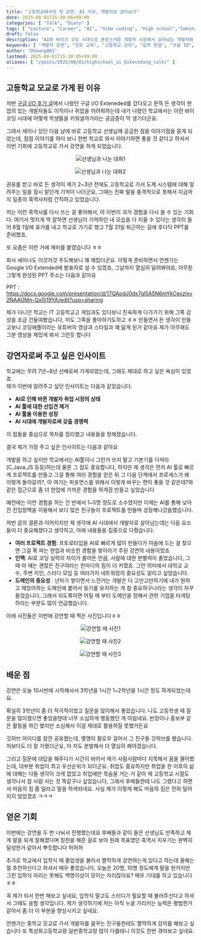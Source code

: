 ```yaml
---
title: "고등학교에서의 첫 강연: AI 시대, 개발자로 살아남기"
date: 2025-08-01T15:30:05+09:00
categories: [ "Talk", "Diary" ]
tags: [ "Lecture", "Career", "AI", "Vibe coding", "High school","Seminar" ]
draft: false
description: "AI와 바이크 코딩 시대으로 혼란스러운 개발자 시장에서 살아남는 개발자와 회사에서 원하는 인재에 대한 내 생각이 도움이 되길 바라며 고등학교로 가서 작은 강연을 열었습니다, 만족스럽게 갔다온 후 바로 적은 후기 글입니다."
keywords: [ "개발자 강연", "진로 교육", "고등학교 강의", "입학 연설", "구글 IO", "경쟁력", "바이크 코딩", "AI" ]
author: "DSeung001"
lastmod: 2025-08-01T15:30:05+09:00
aliases: [ "/posts/2025/08/01/highschool_ai_bikecoding_talk/" ]
---
```


## 고등학교 모교로 가게 된 이유
저번 [구글 I/O 후기 글](https://dseung001.github.io/posts/2025/07/27/google_io_incheon/)에서 나왔던 구글 I/O Exteneded를 갔다오고 문뜩 든 생각이 현업의 있는 개발자들도 이직이나 취업을 어려워하는데 내가 나왔던 학교에서는 이런 바이코딩 시대에 어떻게 학생들을 키워낼까가라는 궁금증이 막 생기더군요.

그래서 세미나 있던 다음 날에 바로 고등학교 선생님께 궁금한 점을 이야기점을 묻게 되었는데, 점점 이야기를 하다 보니 한번 학교로 와서 이야기하면 좋을 것 같다고 하셔서 이번 기회에 고등학교로 가서 강연을 하게 되었습니다.

<p align="center">
  <img src="https://lh3.googleusercontent.com/pw/AP1GczMZj_dzjCFZKTlXPG7cu7FGZCEpj7F1hwJ1M4j7GgxRB0up1_MB4qnzSN0or_vx6c-5ttBABO7x9L_Pdi10Ffmof4WdL0I2m0UF6pmuGjnHZDxlM7s_RBNmRClrEXoVNZvz8sM07SjLUsBXLELhi94K=w359-h628-s-no-gm?authuser=0" alt="선생님과 나눈 대화1" />
</p><p align="center">
  <img src="https://lh3.googleusercontent.com/pw/AP1GczNpe0dAXbFTTiHvxPOMppkkpL3Ro4gK7YPIh5NdJnZeXf92qUvRxHGO4mds-ZPsIMBdrP2SPNi3N641ej6UtPB4npJZo_VKn-n2fKI2VjCY-HUa1Nl-a-BJNzM_GBo2NWL8Ab7DqdJjLDFGFN85T-wW=w360-h548-s-no-gm?authuser=0" alt="선생님과 나눈 대화2" />
</p>

권유를 받고 바로 든 생각이 제가 2~3년 전에도 고등학교로 가서 도제 시스템에 대해 알려주는 일을 잠시 맡던게 기억이 나더군요, 그때는 진짜 말을 충격적으로 못해서 지금까지 일종의 흑역사처럼 간직하고 있었습니다.

저는 이런 흑역사를 다시 쓰는 걸 좋아해서, 아 이번이 과거 경험을 다시 쓸 수 있는 기회다. 여기서 멋지게 딱 잘하면 선생님이 기억하던 내 모습을 다 지울 수 있다는 생각이 들어 8월 1일에 휴가를 내고 학교로 가기로 했고 7월 31일 퇴근하는 길에 후다닥 PPT를 준비했죠.

또 요즘은 이런 거에 재미를 붙였습니다 ㅎㅎ

회사 세미나도 이것저것 주도해보니 꽤 재밌더군요. 
이렇게 준비하면서 언젠가는 Google I/O Extended에 발표자로 설 수 있겠죠, 그날까지 열심히 달려봐야죠, 아무튼 그렇게 완성된 PPT 주소는 다음과 같아요 

PPT : https://docs.google.com/presentation/d/17QApdJ0dx7gl5A5N6mYkCexzlxv2NAAGMn-Qx0i19YA/edit?usp=sharing 

제가 다니던 학교는 IT 고등학교고 게임과도 있다보니 친숙하게 다가가기 위해 그쪽 감성을 조금 건들여봤습니다, 저도 그쪽을 좋아하기도하고 ㅎㅎ
만들면서 든 생각이 만들고보니 코딩애플이라는 유튜버의 영상과 스타일과 꽤 닮게 된거 같아요
제가 아무래도 그분 영상을 재밌게 봐서 그런듯 합니다 

## 강연자로써 주고 싶은 인사이트
학교에는 무려 7년~8년 선배로써 가게되었는데, 그래도 제대로 하고 싶은 욕심이 있었죠.<br/>
제가 이번에 알려주고 싶던 인사이트는 다음과 같았습니다.

- <b>AI로 인해 바뀐 개발자 취업 시장의 상태</b>
- <b>AI 툴에 대한 선입견 제거</b>
- <b>AI 툴을 이용한 성장</b>
- <b>AI 시대에 개발자로써 갖출 경쟁력</b>

이 점들을 중심으로 목차를 정리했고 내용들을 정해졌습니다.

결국 제가 가장 주고 싶은 인사이트는 다음과 같아요

개발을 하고 싶지만 학교에서는 AI툴이나 그런거 쓰지 말고 기본기를 다져라(C,Java,JS 등등)하는데 물론 그 점도 중요합니다, 하지만 제 생각은 먼저 AI 툴로 빠르게 프로젝트를 만들고 그걸 통해 여러 경험을 얻은 뒤 그 다음 단계에서 프로세스가 왜 이렇게 돌아갈까?, 아 여기는 퍼포먼스를 위해서 이렇게 바꾸는 편이 좋을 것 같은데?와 같은 접근으로 좀 더 현업에 가까운 경험을 하게끔 만들고 싶었습니다

예전에는 이런 경험을 하는 건 반에서 1~5명 정도로 소수였지만 이제는 AI를 통해 낮아진 진입장벽을 이용해서 보다 많은 친구들이 프로젝트를 만들며 성장해나갔음했습니다.

저번 글의 결론과 이어지지만 제 생각에 AI 시대에서 개발자로 살아남는데는 다음 요소들이 더 중요해졌다고 생각하고, 아래 내용들을 집중으로 다뤘습니다.

- <b>여러 프로젝트 경험</b>: 프토로타입을 AI로 빠르게 많이 만들다가 마음에 드는 걸 찾으면 그걸 쭉 파는 현업과 비슷한 경험을 쌓아라가 주된 강연의 내용이었죠
- <b>인맥</b>: AI로 코딩 실력의 차이가 줄어든 만큼, 사람에 대한 분별력이 줄었습니다, 그때 아 얘는 괜찮은 친구야라는 한마디의 힘이 더 커졌죠. 그런 의미에서 대학교 교수, 주변 지인, 스터디 모임 등 여러가지 네트워킹의 중요성도 알리고 싶었습니다.
- <b>도메인의 중요성</b> : 년차가 쌓이면서 느낀거는 개발은 다 고만고만하기에 내가 원하고 재밌어하는 도메인에 붙어서 동기를 유지하는 게 참 중요하구나라는 생각이 자꾸 들었습니다, 그래서 되도록이면 어릴 때 부터 도메인을 정해서 관련 기업을 타게팅하라는 부분도 많이 언급했습니다.

아래 사진들은 이번에 강연할 때 찍은 사진입니다ㅎㅎ

<p align="center">
  <img src="https://lh3.googleusercontent.com/pw/AP1GczPnNGZSX0xRzkKgb6wEtyxkyHG5cFTY8_VH5aKi45LaPRayKsdlB7YKLQ6Wd15Z305p8gKvuhiJYFg2BCqu4dTqPoV0ZqZizNCHPNOQFIPVY5wf6ccKkJMzSWzY1NCLNu1S1doWVtKtVH1yla8y-aB4=w1066-h798-s-no-gm?authuser=0" alt="강연할 때 사진1" />
</p>
<p align="center">
  <img src="https://lh3.googleusercontent.com/pw/AP1GczOWV-ri1dFaKIIdoANPM_Ko6ybMYP-mlPQP4GB43kK9T48Ti21QTy2oeyIcuplqJT6jCrXJLsFmfQ_BKbBR99g2PRlP8MMcEsM_AyxLJv_ULs61a5TM3kpCUTBjLsoiDn-Az0-oLP-NavtuF_auJMPj=w1080-h559-s-no-gm?authuser=0" alt="강연할 때 사진2" />
</p>
<p align="center">
  <img src="https://lh3.googleusercontent.com/pw/AP1GczM8kqzRKq2TafYdRvEqU2Q0OlDwAPscl9PkqYmhY17xIGRlLVYCyjzIK50QmFuu-Ks2V8Udsmc0dBp28xpn8VQSKu_Xajxfn9QA39ywrIfkN7vw0gvxl_w8bE7VSlssPbjrQ6UigNKs1jDxLj7Yh3ki=w1080-h617-s-no-gm?authuser=0" alt="강연할 때 사진3" />
</p>

## 배운 점
강연은 오늘 10시반에 시작해서서 3학년을 1시간 1~2학년을 1시간 정도 하게되었는데요.

확실히 3학년이 좀 더 적극적이었고 질문을 많이해서 좋았습니다. 나도 고등학생 때 질문을 많이했으면 좋았을텐데 너무 소심하게 행동했던 게 아쉽네요. 반장이나 홍보부 같은 활동을 하긴 했지만 소심해서 이걸 제대로 활용하질 못했거든요

깃허브 아이디를 잠깐 공유했는데, 몇명이 팔로우 걸어서 그 친구들 깃허브를 봤습니다. <br/>
저보다도 더 잘 가꿨더군요, 아 저도 분발해서 더 열심히 해야겠습니다.

그리고 질문에 대답을 해주다가 시간이 비어서 제가 사람사람마다 지목해서 꿈을 물어봤는데, 대부분 취업이 최고 우선순위가 되더군요. 취업도 중요하지만 취업을 한 이후의 삶에 대해는 다들 생각이 크게 없었고 취업에만 목숨을 거는 거 같아 제 고등학교 시절도 생각나서 참 사람 사는 것 똑같구나 싶었습니다, 그래서 후배들한테 나도 그랬다고 하면서 마음의 짐 좀 덜라고 말을 하게되네요.
사실 제가 이렇게 해도 마음의 짐은 전혀 덜어지지 않았겠죠 ㅋㅋㅋ 

## 얻은 기회
이번에는 강연을 두 번 나눠서 진행했는데요 후배들과 같이 들은 선생님도 만족하고 제게 말을 되게 잘해졌다며 칭찬을 해준 걸로 보아 원래 목표였던 흑역사 지우기는 완벽히 달성한거 같아서 뿌듯합니다 허허허

추가로 학교에서 입학식 때 졸업생을 불러서 짤막하게 강연하는게 있다고 하는데 올해는 절 추천하신다고 하셔서 매우 좋았습니다, 오늘은 20명, 10명 정도에게 말을 한거지만 그런 입학식 자리는 못해도 백명이상이 모이는 자리잖아요? 매우 기대를 하고 있습니다 ㅎㅎ 

꼭 제가 되서 한번 해보고 싶네요, 입학식 말고도 스터디가 필요할 때 불러주신다고 하셔서 그때도 응할 생각입니다. 제가 생각하기에 저는 아직 누굴 가리키는 능력은 평범한거 같아서 좀 더 이 부분을 향상시키고 싶네요.

언젠가는 중학교 모교로 가서 개발자를 꿈꾸는 친구들한테도 짤막하게 강의를 해보고 싶습니다
또 특성화고등학교랑 일반중학교랑 많이 다를테니 이것도 한번 겪어보고 싶네요.